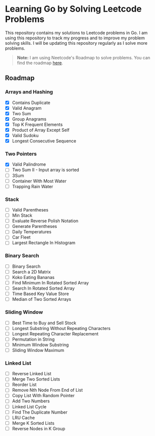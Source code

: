 # Learning Go by Solving Leetcode Problems

This repository contains my solutions to Leetcode problems in Go. I am using this repository to track my progress and to improve my problem solving skills. I will be updating this repository regularly as I solve more problems.

> **Note:** I am using Neetcode's Roadmap to solve problems. You can find the roadmap [here](https://neetcode.io/roadmap).

## Roadmap

### Arrays and Hashing

- [x] Contains Duplicate
- [x] Valid Anagram
- [x] Two Sum
- [x] Group Anagrams
- [x] Top K Frequent Elements
- [x] Product of Array Except Self
- [x] Valid Sudoku
- [x] Longest Consecutive Sequence

### Two Pointers

- [x] Valid Palindrome
- [ ] Two Sum II - Input array is sorted
- [ ] 3Sum
- [ ] Container With Most Water
- [ ] Trapping Rain Water

### Stack

- [ ] Valid Parentheses
- [ ] Min Stack
- [ ] Evaluate Reverse Polish Notation
- [ ] Generate Parentheses
- [ ] Daily Temperatures
- [ ] Car Fleet
- [ ] Largest Rectangle In Histogram

### Binary Search

- [ ] Binary Search
- [ ] Search a 2D Matrix
- [ ] Koko Eating Bananas
- [ ] Find Minimum In Rotated Sorted Array
- [ ] Search In Rotated Sorted Array
- [ ] Time Based Key Value Store
- [ ] Median of Two Sorted Arrays

### Sliding Window

- [ ] Best Time to Buy and Sell Stock
- [ ] Longest Substring Without Repeating Characters
- [ ] Longest Repeating Character Replacement
- [ ] Permutation in String
- [ ] Minimum Window Substring
- [ ] Sliding Window Maximum

### Linked List

- [ ] Reverse Linked List
- [ ] Merge Two Sorted Lists
- [ ] Reorder List
- [ ] Remove Nth Node From End of List
- [ ] Copy List With Random Pointer
- [ ] Add Two Numbers
- [ ] Linked List Cycle
- [ ] Find The Duplicate Number
- [ ] LRU Cache
- [ ] Merge K Sorted Lists
- [ ] Reverse Nodes in K Group
